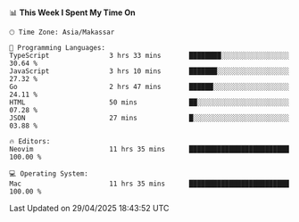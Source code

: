 <!--START_SECTION:waka-->
📊 **This Week I Spent My Time On** 

```text
🕑︎ Time Zone: Asia/Makassar

💬 Programming Languages: 
TypeScript               3 hrs 33 mins       ████████░░░░░░░░░░░░░░░░░   30.64 % 
JavaScript               3 hrs 10 mins       ███████░░░░░░░░░░░░░░░░░░   27.32 % 
Go                       2 hrs 47 mins       ██████░░░░░░░░░░░░░░░░░░░   24.11 % 
HTML                     50 mins             ██░░░░░░░░░░░░░░░░░░░░░░░   07.28 % 
JSON                     27 mins             █░░░░░░░░░░░░░░░░░░░░░░░░   03.88 % 

🔥 Editors: 
Neovim                   11 hrs 35 mins      █████████████████████████   100.00 % 

💻 Operating System: 
Mac                      11 hrs 35 mins      █████████████████████████   100.00 % 
```


 Last Updated on 29/04/2025 18:43:52 UTC
<!--END_SECTION:waka-->
